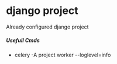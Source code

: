 # django project
Already configured django project

##### Usefull Cmds
- celery -A project worker --loglevel=info

